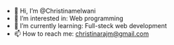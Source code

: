 - 👋 Hi, I’m @Christinamelwani
- 👀 I’m interested in: Web programming
- 🌱 I’m currently learning: Full-steck web development
- 📫 How to reach me: christinarajm@gmail.com

<!---
Christinamelwani/Christinamelwani is a ✨ special ✨ repository because its `README.md` (this file) appears on your GitHub profile.
You can click the Preview link to take a look at your changes.
--->
